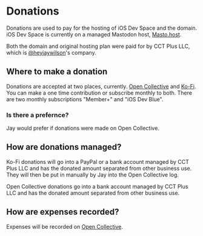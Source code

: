 # Donations

Donations are used to pay for the hosting of iOS Dev Space and the domain. iOS Dev Space is currently on a managed Mastodon host, [Masto.host](https://masto.host).

Both the domain and original hosting plan were paid for by CCT Plus LLC, which is [@heyjaywilson](https://iosdev.space/@heyjaywilson)'s company.

## Where to make a donation

Donations are accepted at two places, currently. [Open Collective](https://opencollective.com/iosdevspace) and [Ko-Fi](https://ko-fi.com/iosdevspace). You can make a one time contribution or subscribe monthly to both. There are two monthly subscriptions "Member+" and "iOS Dev Blue".

### Is there a prefernce?

Jay would prefer if donations were made on Open Collective.

## How are donations managed?

Ko-Fi donations will go into a PayPal or a bank account managed by CCT Plus LLC and has the donated amount separated from other business use. They will then be put in manually by Jay into the Open Collective log.

Open Collective donations go into a bank account managed by CCT Plus LLC and has the donated amount separated from other business use.

## How are expenses recorded?

Expenses will be recorded on [Open Collective](https://opencollective.com/iosdevspace).
